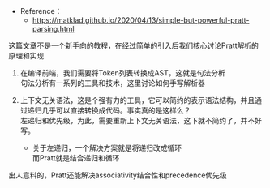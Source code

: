 + Reference：
	+ https://matklad.github.io/2020/04/13/simple-but-powerful-pratt-parsing.html

这篇文章不是一个新手向的教程，在经过简单的引入后我们核心讨论Pratt解析的原理和实现

1. 在编译前端，我们需要将Token列表转换成AST，这就是句法分析  
	句法分析有一系列的工具和技术，这里讨论如何手写解析器
2. 上下文无关语法，这是个强有力的工具，它可以简约的表示语法结构，并且通过递归几乎可以直接转换成代码。事实真的是这样么？  
	左递归和优先级，为此，需要重新上下文无关语法，这下就不简约了，并不好写。

	+ 关于左递归，一个解决方案就是将递归改成循环  
		而Pratt就是结合递归和循环

出人意料的，Pratt还能解决associativity结合性和precedence优先级

